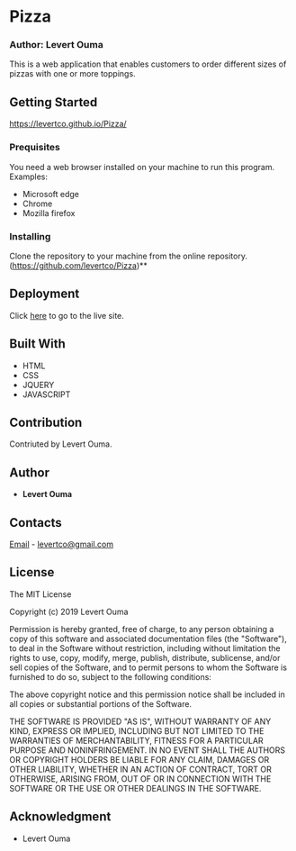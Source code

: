 # Pizza

### Author: Levert Ouma

This is a web application that enables customers to order different sizes of pizzas with one or more toppings. 

## Getting Started
https://levertco.github.io/Pizza/

### Prequisites
You need a web browser installed on your machine to run this program.
Examples:
  * Microsoft edge
  * Chrome
  * Mozilla firefox

### Installing

Clone the repository to your machine from the online repository.
(https://github.com/levertco/Pizza)**

## Deployment

Click [here](https://levertco.github.io/levertco/) to go to the live site.

## Built With

* HTML
* CSS
* JQUERY
* JAVASCRIPT

## Contribution

Contriuted by Levert Ouma.

## Author

* **Levert Ouma**

## Contacts

[Email](https://mail.google.com) - levertco@gmail.com

## License

The MIT License

Copyright (c) 2019 Levert Ouma

Permission is hereby granted, free of charge, to any person obtaining a copy of this software and associated documentation files (the "Software"), to deal in the Software without restriction, including without limitation the rights to use, copy, modify, merge, publish, distribute, sublicense, and/or sell copies of the Software, and to permit persons to whom the Software is furnished to do so, subject to the following conditions:

The above copyright notice and this permission notice shall be included in all copies or substantial portions of the Software.

THE SOFTWARE IS PROVIDED "AS IS", WITHOUT WARRANTY OF ANY KIND, EXPRESS OR IMPLIED, INCLUDING BUT NOT LIMITED TO THE WARRANTIES OF MERCHANTABILITY, FITNESS FOR A PARTICULAR PURPOSE AND NONINFRINGEMENT. IN NO EVENT SHALL THE AUTHORS OR COPYRIGHT HOLDERS BE LIABLE FOR ANY CLAIM, DAMAGES OR OTHER LIABILITY, WHETHER IN AN ACTION OF CONTRACT, TORT OR OTHERWISE, ARISING FROM, OUT OF OR IN CONNECTION WITH THE SOFTWARE OR THE USE OR OTHER DEALINGS IN THE SOFTWARE.

## Acknowledgment

* Levert Ouma
